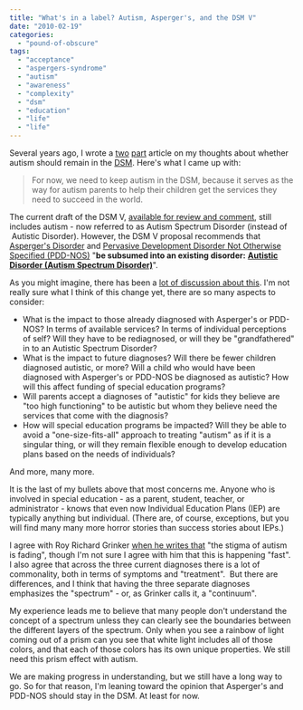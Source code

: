 ```yaml
---
title: "What's in a label? Autism, Asperger's, and the DSM V"
date: "2010-02-19"
categories: 
  - "pound-of-obscure"
tags: 
  - "acceptance"
  - "aspergers-syndrome"
  - "autism"
  - "awareness"
  - "complexity"
  - "dsm"
  - "education"
  - "life"
  - "life"
---
```


Several years ago, I wrote a [two](http://autism.gbrettmiller.com/2006/06/autism-and-the-dsm-part-1/ "Autism and the DSM (part 1)") [part](http://autism.gbrettmiller.com/2006/06/autism-and-the-dsm-part-2/ "Autism and the DSM (part 2)") article on my thoughts about whether autism should remain in the [DSM](http://psych.org/MainMenu/Research/DSMIV.aspx). Here's what I came up with:

> For now, we need to keep autism in the DSM, because it serves as the way for autism parents to help their children get the services they need to succeed in the world.

The current draft of the DSM V, [available for review and comment](http://www.dsm5.org/pages/default.aspx), still includes autism - now referred to as Autism Spectrum Disorder (instead of  Autistic Disorder). However, the DSM V proposal recommends that [Asperger's Disorder](http://www.dsm5.org/ProposedRevisions/Pages/proposedrevision.aspx?rid=97) and [Pervasive Development Disorder Not Otherwise Specified (PDD-NOS)](http://www.dsm5.org/ProposedRevisions/Pages/proposedrevision.aspx?rid=98) "**be subsumed into an existing disorder:** [**Autistic Disorder (Autism Spectrum Disorder)**](http://www.dsm5.org/ProposedRevisions/Pages/proposedrevision.aspx?rid=94)".

As you might imagine, there has been a [lot of discussion about this](http://www.google.com/search?q=autism+dsm+v). I'm not really sure what I think of this change yet, there are so many aspects to consider:

- What is the impact to those already diagnosed with Asperger's or PDD-NOS? In terms of available services? In terms of individual perceptions of self? Will they have to be rediagnosed, or will they be "grandfathered" in to an Autistic Spectrum Disorder?
- What is the impact to future diagnoses? Will there be fewer children diagnosed autistic, or more? Will a child who would have been diagnosed with Asperger's or PDD-NOS be diagnosed as autistic? How will this affect funding of special education programs?
- Will parents accept a diagnoses of "autistic" for kids they believe are "too high functioning" to be autistic but whom they believe need the services that come with the diagnosis?
- How will special education programs be impacted? Will they be able to avoid a "one-size-fits-all" approach to treating "autism" as if it is a singular thing, or will they remain flexible enough to develop education plans based on the needs of individuals?

And more, many more.

It is the last of my bullets above that most concerns me. Anyone who is involved in special education - as a parent, student, teacher, or administrator - knows that even now Individual Education Plans (IEP) are typically anything but individual. (There are, of course, exceptions, but you will find many many more horror stories than success stories about IEPs.)

I agree with Roy Richard Grinker [when he writes that](http://www.nytimes.com/2010/02/10/opinion/10grinker.html?ref=opinion) "the stigma of autism is fading", though I'm not sure I agree with him that this is happening "fast". I also agree that across the three current diagnoses there is a lot of commonality, both in terms of symptoms and "treatment".  But there are differences, and I think that having the three separate diagnoses emphasizes the "spectrum" - or, as Grinker calls it, a "continuum".

My experience leads me to believe that many people don't understand the concept of a spectrum unless they can clearly see the boundaries between the different layers of the spectrum. Only when you see a rainbow of light coming out of a prism can you see that white light includes all of those colors, and that each of those colors has its own unique properties. We still need this prism effect with autism.

We are making progress in understanding, but we still have a long way to go. So for that reason, I'm leaning toward the opinion that Asperger's and PDD-NOS should stay in the DSM. At least for now.
